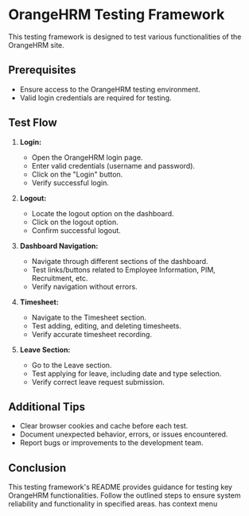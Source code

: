 # OrangeHRM Testing Framework
 
This testing framework is designed to test various functionalities of the OrangeHRM site.
 
## Prerequisites
 
- Ensure access to the OrangeHRM testing environment.
- Valid login credentials are required for testing.
 
## Test Flow
 
1. **Login:**
    - Open the OrangeHRM login page.
    - Enter valid credentials (username and password).
    - Click on the "Login" button.
    - Verify successful login.
 
2. **Logout:**
    - Locate the logout option on the dashboard.
    - Click on the logout option.
    - Confirm successful logout.
 
3. **Dashboard Navigation:**
    - Navigate through different sections of the dashboard.
    - Test links/buttons related to Employee Information, PIM, Recruitment, etc.
    - Verify navigation without errors.
 
4. **Timesheet:**
    - Navigate to the Timesheet section.
    - Test adding, editing, and deleting timesheets.
    - Verify accurate timesheet recording.
 
5. **Leave Section:**
    - Go to the Leave section.
    - Test applying for leave, including date and type selection.
    - Verify correct leave request submission.
 
## Additional Tips
 
- Clear browser cookies and cache before each test.
- Document unexpected behavior, errors, or issues encountered.
- Report bugs or improvements to the development team.
 
## Conclusion
 
This testing framework's README provides guidance for testing key OrangeHRM functionalities. Follow the outlined steps to ensure system reliability and functionality in specified areas.
has context menu
